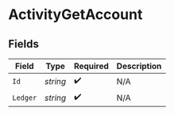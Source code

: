# ActivityGetAccount


## Fields

| Field              | Type               | Required           | Description        |
| ------------------ | ------------------ | ------------------ | ------------------ |
| `Id`               | *string*           | :heavy_check_mark: | N/A                |
| `Ledger`           | *string*           | :heavy_check_mark: | N/A                |